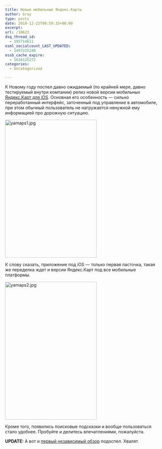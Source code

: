 ```yaml
---
title: Новые мобильные Яндекс.Карты
author: Gray
type: posts
date: 2010-12-22T08:59:33+00:00
excerpt:
url: /10623
dsq_thread_id:
  - 195714611
esml_socialcount_LAST_UPDATED:
  - 1497225248
essb_cache_expire:
  - 1616125272
categories:
  - Uncategorized

---
```








К Новому году поспел давно ожидаемый (по крайней мере, давно тестируемый внутри компании) релиз новой версии мобильных [Яндекс.Карт для iOS][1]. Основная его особенность — сильно переработанный интерфейс, заточенный под управление в автомобиле, при этом обычный пользователь не нагружается ненужной ему информацией про дорожную ситуацию.

<img src="https://i0.wp.com/forumimg.net/blog/yamaps1.jpg?resize=300%2C451" width="300" height="451" alt="yamaps1.jpg" data-recalc-dims="1" /> 

К слову сказать, приложение под iOS — только первая ласточка, такая же переделка ждет и версии Яндекс.Карт под все мобильные платформы.

<img src="https://i2.wp.com/forumimg.net/blog/yamaps2.jpg?resize=300%2C451" width="300" height="451" alt="yamaps2.jpg" data-recalc-dims="1" /> 

Кроме того, появились поисковые подсказки и вообще пользоваться стало удобнее. Пробуйте и делитесь впечатлениями, пожалуйста.

**UPDATE:** А вот и [первый независимый обзор][2] подоспел. Хвалят.

 [1]: http://itunes.apple.com/us/app/yandex-maps/id313877526?mt=8
 [2]: http://www.appleinsider.ru/obzory/app-store-hd-novye-yandeks-karty.html